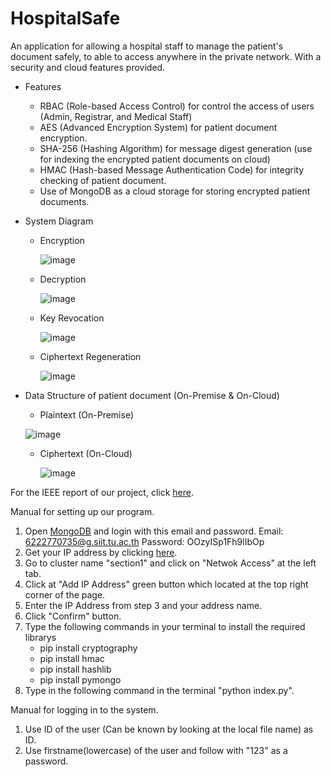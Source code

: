 # HospitalSafe
  An application for allowing a hospital staff to manage the patient's document safely, to able to access anywhere in the private network. 
  With a security and cloud features provided.
  - Features
    - RBAC (Role-based Access Control) for control the access of users (Admin, Registrar, and Medical Staff)
    - AES (Advanced Encryption System) for patient document encryption.
    - SHA-256 (Hashing Algorithm) for message digest generation (use for indexing the encrypted patient documents on cloud)
    - HMAC (Hash-based Message Authentication Code) for integrity checking of patient document.
    - Use of MongoDB as a cloud storage for storing encrypted patient documents.
  - System Diagram
    - Encryption
    
      ![image](https://user-images.githubusercontent.com/94690219/174238196-d6b9b76c-659b-4a87-8920-ff6cf6825d95.png)
    - Decryption
    
      ![image](https://user-images.githubusercontent.com/94690219/174238284-2d0aa6d5-83a4-4807-9291-b3f27a5d491a.png)
    - Key Revocation
    
      ![image](https://user-images.githubusercontent.com/94690219/174238511-bc962edc-0d46-4515-94f2-ba5fd24806e0.png)
    - Ciphertext Regeneration
    
      ![image](https://user-images.githubusercontent.com/94690219/174238582-eb7ac28c-a980-476c-9c4e-a614a4598bda.png)

  - Data Structure of patient document (On-Premise & On-Cloud)
    - Plaintext (On-Premise)
    
    ![image](https://user-images.githubusercontent.com/94690219/173511853-7f2c5aa0-54c3-486e-93a7-4ea6f5797d76.png)
    - Ciphertext (On-Cloud)
    
       ![image](https://user-images.githubusercontent.com/94690219/173513367-a3a85f8c-0b61-436c-a2c4-349c7c5a3f0d.png)
  
  For the IEEE report of our project, click [here](https://docs.google.com/document/d/1MAH50E3cNIuhP8d7eeDTgi6Miu0p6SpwnStbSjQDf6w/edit?usp=sharing).
  
Manual for setting up our program.
1) Open [MongoDB](https://account.mongodb.com/account/login?n=%2Fv2%2F62655d42f88180009011aa95%23security%2Fnetwork%2FaccessList) and login with this email and password.
    Email: 6222770735@g.siit.tu.ac.th
    Password: OOzyISp1Fh9lIbOp
2) Get your IP address by clicking [here](https://www.whatismyip.com/).
3) Go to cluster name "section1" and click on "Netwok Access" at the left tab.
4) Click at "Add IP Address" green button which located at the top right corner of the page.
5) Enter the IP Address from step 3 and your address name.
6) Click "Confirm" button.
7) Type the following commands in your terminal to install the required librarys
    - pip install cryptography
    - pip install hmac
    - pip install hashlib
    - pip install pymongo
8) Type in the following command in the terminal "python index.py".

Manual for logging in to the system.
1) Use ID of the user (Can be known by looking at the local file name) as ID.
2) Use firstname(lowercase) of the user and follow with "123" as a password.
